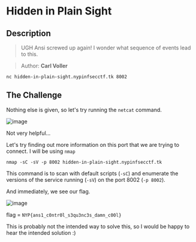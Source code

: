 # Hidden in Plain Sight

## Description

> UGH Ansi screwed up again! I wonder what sequence of events lead to this.

> Author: **Carl Voller**

`nc hidden-in-plain-sight.nypinfsecctf.tk 8002`

## The Challenge

Nothing else is given, so let's try running the `netcat` command.

![image](https://user-images.githubusercontent.com/83258849/147765426-c011ae78-657a-4fbb-9b34-5f95e7b77bb1.png)

Not very helpful...

Let's try finding out more information on this port that we are trying to connect. I will be using `nmap`

`nmap -sC -sV -p 8002 hidden-in-plain-sight.nypinfsecctf.tk`

This command is to scan with default scripts (`-sC`) and enumerate the versions of the service running (`-sV`) on the port 8002 (`-p 8002`).

And immediately, we see our flag.

![image](https://user-images.githubusercontent.com/83258849/147765838-297e276b-cfbb-44b8-8be6-a93bdeb5877e.png)

flag = `NYP{ans1_c0ntr0l_s3qu3nc3s_damn_c00l}`

This is probably not the intended way to solve this, so I would be happy to hear the intended solution :)
